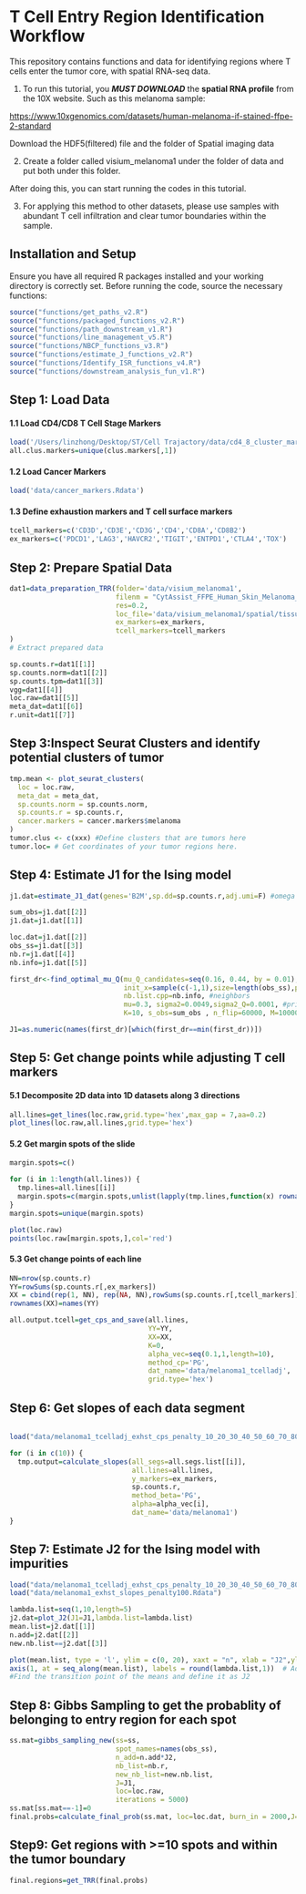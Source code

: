 # T Cell Entry Region Identification Workflow

This repository contains functions and data for identifying regions where T cells enter the tumor core, with spatial RNA-seq data.

1. To run this tutorial, you **_MUST DOWNLOAD_** the **spatial RNA profile** from the 10X website. Such as this melanoma sample:

 https://www.10xgenomics.com/datasets/human-melanoma-if-stained-ffpe-2-standard

 Download the HDF5(filtered) file and the folder of Spatial imaging data

2. Create a folder called visium_melanoma1 under the folder of data and put both under this folder. 

After doing this, you can start running the codes in this tutorial.

3. For applying this method to other datasets, please use samples with abundant T cell infiltration and clear tumor boundaries within the sample. 



## Installation and Setup

Ensure you have all required R packages installed and your working directory is correctly set. Before running the code, source the necessary functions:
```r
source("functions/get_paths_v2.R")
source("functions/packaged_functions_v2.R")
source("functions/path_downstream_v1.R")
source("functions/line_management_v5.R")
source("functions/NBCP_functions_v3.R")
source("functions/estimate_J_functions_v2.R")
source("functions/Identify_ISR_functions_v4.R")
source("functions/downstream_analysis_fun_v1.R")
```

## Step 1: Load Data

#### 1.1 Load CD4/CD8 T Cell Stage Markers
```r
load('/Users/linzhong/Desktop/ST/Cell Trajactory/data/cd4_8_cluster_markers.Rdata') 
all.clus.markers=unique(clus.markers[,1])
```

#### 1.2 Load Cancer Markers
```r
load('data/cancer_markers.Rdata')
```

#### 1.3 Define exhaustion markers and T cell surface markers
```r
tcell_markers=c('CD3D','CD3E','CD3G','CD4','CD8A','CD8B2')
ex_markers=c('PDCD1','LAG3','HAVCR2','TIGIT','ENTPD1','CTLA4','TOX')

```

## Step 2: Prepare Spatial Data

```r
dat1=data_preparation_TRR(folder='data/visium_melanoma1',  
                          filenm = "CytAssist_FFPE_Human_Skin_Melanoma_filtered_feature_bc_matrix.h5", 
                          res=0.2,
                          loc_file='data/visium_melanoma1/spatial/tissue_positions.csv',
                          ex_markers=ex_markers,
                          tcell_markers=tcell_markers
)
# Extract prepared data

sp.counts.r=dat1[[1]]
sp.counts.norm=dat1[[2]]
sp.counts.tpm=dat1[[3]]
vgg=dat1[[4]]
loc.raw=dat1[[5]]
meta_dat=dat1[[6]]
r.unit=dat1[[7]]

```

## Step 3:Inspect Seurat Clusters and identify potential clusters of tumor

```r
tmp.mean <- plot_seurat_clusters(
  loc = loc.raw,
  meta_dat = meta_dat,
  sp.counts.norm = sp.counts.norm,
  sp.counts.r = sp.counts.r,
  cancer.markers = cancer.markers$melanoma
)
tumor.clus <- c(xxx) #Define clusters that are tumors here
tumor.loc= # Get coordinates of your tumor regions here.
```



## Step 4: Estimate J1 for the Ising model

```r
j1.dat=estimate_J1_dat(genes='B2M',sp.dd=sp.counts.r,adj.umi=F) #omega is 0.76

sum_obs=j1.dat[[2]]
j1.dat=j1.dat[[1]]

loc.dat=j1.dat[[2]]
obs_ss=j1.dat[[3]]
nb.r=j1.dat[[4]]
nb.info=j1.dat[[5]]

first_dr<-find_optimal_mu_Q(mu_Q_candidates=seq(0.16, 0.44, by = 0.01),
                            init_x=sample(c(-1,1),size=length(obs_ss),prob=c(0.5,0.5),replace = T)  , #initial states
                            nb.list.cpp=nb.info, #neighbors
                            mu=0.3, sigma2=0.0049,sigma2_Q=0.0001, #prior of J
                            K=10, s_obs=sum_obs , n_flip=60000, M=10000)

J1=as.numeric(names(first_dr)[which(first_dr==min(first_dr))]) 
```



## Step 5: Get change points while adjusting T cell markers


#### 5.1 Decomposite 2D data into 1D datasets along 3 directions 
```r
all.lines=get_lines(loc.raw,grid.type='hex',max_gap = 7,aa=0.2)
plot_lines(loc.raw,all.lines,grid.type='hex')
```

#### 5.2 Get margin spots of the slide
```r
margin.spots=c()

for (i in 1:length(all.lines)) {
  tmp.lines=all.lines[[i]]
  margin.spots=c(margin.spots,unlist(lapply(tmp.lines,function(x) rownames(x)[c(1,nrow(x))])))
}
margin.spots=unique(margin.spots)

plot(loc.raw)
points(loc.raw[margin.spots,],col='red')
```

#### 5.3 Get change points of each line
```r
NN=nrow(sp.counts.r)
YY=rowSums(sp.counts.r[,ex_markers])
XX = cbind(rep(1, NN), rep(NA, NN),rowSums(sp.counts.r[,tcell_markers]))
rownames(XX)=names(YY)

all.output.tcell=get_cps_and_save(all.lines, 
                                  YY=YY,
                                  XX=XX,
                                  K=0, 
                                  alpha_vec=seq(0.1,1,length=10), 
                                  method_cp='PG', 
                                  dat_name='data/melanoma1_tcelladj',
                                  grid.type='hex')

```



## Step 6: Get slopes of each data segment

```r

load("data/melanoma1_tcelladj_exhst_cps_penalty_10_20_30_40_50_60_70_80_90_100.Rdata")

for (i in c(10)) {
  tmp.output=calculate_slopes(all_segs=all.segs.list[[i]],
                              all.lines=all.lines,
                              y_markers=ex_markers, 
                              sp.counts.r, 
                              method_beta='PG',
                              alpha=alpha_vec[i],
                              dat_name='data/melanoma1')
}
```

## Step 7: Estimate J2 for the Ising model with impurities
```r
load("data/melanoma1_tcelladj_exhst_cps_penalty_10_20_30_40_50_60_70_80_90_100.Rdata")
load("data/melanoma1_exhst_slopes_penalty100.Rdata")

lambda.list=seq(1,10,length=5)
j2.dat=plot_J2(J1=J1,lambda.list=lambda.list)
mean.list=j2.dat[[1]]
n.add=j2.dat[[2]]
new.nb.list==j2.dat[[3]]

plot(mean.list, type = 'l', ylim = c(0, 20), xaxt = "n", xlab = "J2",ylab='% spots with Pr(TRR)>0.7')  # Suppress default x-axis
axis(1, at = seq_along(mean.list), labels = round(lambda.list,1))  # Add custom x-axis
#Find the transition point of the means and define it as J2

```

## Step 8: Gibbs Sampling to get the probablity of belonging to entry region for each spot
```r
ss.mat=gibbs_sampling_new(ss=ss, 
                          spot_names=names(obs_ss), 
                          n_add=n.add*J2,
                          nb_list=nb.r, 
                          new_nb_list=new.nb.list,
                          J=J1, 
                          loc=loc.raw, 
                          iterations = 5000) 
ss.mat[ss.mat==-1]=0
final.probs=calculate_final_prob(ss.mat, loc=loc.dat, burn_in = 2000,J=J1)
```

## Step9: Get regions with >=10 spots and within the tumor boundary

```r
final.regions=get_TRR(final.probs)
```



